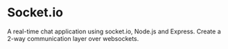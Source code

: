 # Socket.io
A real-time chat application using socket.io, Node.js and Express.
Create a 2-way communication layer over websockets.
